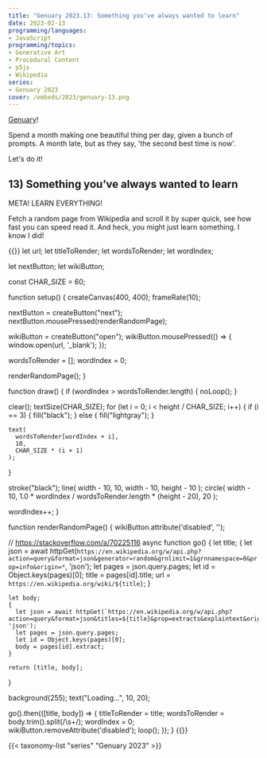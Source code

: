 ```yaml
---
title: "Genuary 2023.13: Something you've always wanted to learn"
date: 2023-02-13
programming/languages:
- JavaScript
programming/topics:
- Generative Art
- Procedural Content
- p5js
- Wikipedia
series:
- Genuary 2023
cover: /embeds/2023/genuary-13.png
---
```

[Genuary](https://genuary.art/)! 

Spend a month making one beautiful thing per day, given a bunch of prompts. A month late, but as they say, 'the second best time is now'.  

Let's do it!

## 13) Something you’ve always wanted to learn

META! LEARN EVERYTHING!

Fetch a random page from Wikipedia and scroll it by super quick, see how fast you can speed read it. And heck, you might just learn something. I know I did!

{{<p5js width="400" height="420">}}
let url;
let titleToRender;
let wordsToRender;
let wordIndex;

let nextButton;
let wikiButton;

const CHAR_SIZE = 60;

function setup() {
  createCanvas(400, 400);
  frameRate(10);
  
  nextButton = createButton("next");
  nextButton.mousePressed(renderRandomPage);
  
  wikiButton = createButton("open");
  wikiButton.mousePressed(() => {
    window.open(url, '_blank');
  });
  
  wordsToRender = [];
  wordIndex = 0;
  
  renderRandomPage();
}

function draw() {
  if (wordIndex > wordsToRender.length) {
    noLoop();
  }
  
  clear();
  textSize(CHAR_SIZE);
  for (let i = 0; i < height / CHAR_SIZE; i++) {
    if (i == 3) {
      fill("black");
    } else {
      fill("lightgray");
    }
    
    text(
      wordsToRender[wordIndex + i],
      10,
      CHAR_SIZE * (i + 1)
    );
  }
  
  stroke("black");
  line(
    width - 10, 
    10, 
    width - 10, 
    height - 10
  );
  circle(
    width - 10,
    1.0 * wordIndex / wordsToRender.length * (height - 20),
    20
  );
  
  wordIndex++;
}

function renderRandomPage() {
  wikiButton.attribute('disabled', '');
  
  // https://stackoverflow.com/a/70225116
  async function go() {
    let title;
    {
      let json = await httpGet(`https://en.wikipedia.org/w/api.php?action=query&format=json&generator=random&grnlimit=1&grnnamespace=0&prop=info&origin=*`, 'json');
      let pages = json.query.pages;
      let id = Object.keys(pages)[0];
      title = pages[id].title;
      url = `https://en.wikipedia.org/wiki/${title}`;
    }
    
    let body;
    {
      let json = await httpGet(`https://en.wikipedia.org/w/api.php?action=query&format=json&titles=${title}&prop=extracts&explaintext&origin=*`, 'json');
      let pages = json.query.pages;
      let id = Object.keys(pages)[0];
      body = pages[id].extract;
    }
    
    return [title, body];
  }
  
  background(255);
  text("Loading...", 10, 20);
  
  go().then(([title, body]) => {
    titleToRender = title;
    wordsToRender = body.trim().split(/\s+/);
    wordIndex = 0;
    wikiButton.removeAttribute('disabled');
    loop();
  });
}
{{</p5js>}}

<!--more-->

{{< taxonomy-list "series" "Genuary 2023" >}}
